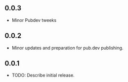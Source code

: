 ## 0.0.3

* Minor Pubdev tweeks

## 0.0.2

* Minor updates and preparation for pub.dev publishing.

## 0.0.1

* TODO: Describe initial release.
